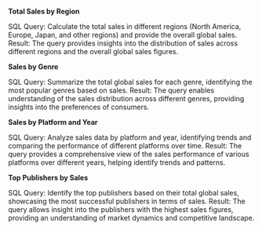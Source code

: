 **Total Sales by Region**

SQL Query: Calculate the total sales in different regions (North America, Europe, Japan, and other regions) and provide the overall global sales.
Result: The query provides insights into the distribution of sales across different regions and the overall global sales figures.

**Sales by Genre**

  SQL Query: Summarize the total global sales for each genre, identifying the most popular genres based on sales.
  Result: The query enables understanding of the sales distribution across different genres, providing insights into the preferences of consumers.

**Sales by Platform and Year**

SQL Query: Analyze sales data by platform and year, identifying trends and comparing the performance of different platforms over time.
Result: The query provides a comprehensive view of the sales performance of various platforms over different years, helping identify trends and patterns.

**Top Publishers by Sales**

SQL Query: Identify the top publishers based on their total global sales, showcasing the most successful publishers in terms of sales.
Result: The query allows insight into the publishers with the highest sales figures, providing an understanding of market dynamics and competitive landscape.
